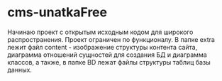 # cms-unatkaFree
Начинаю проект с открытым исходным кодом для широкого распространения. Проект ограничен по функционалу. В папке extra лежит файл content - изображение структуры контента сайта, диаграмма отношений сущностей для создания БД и диаграмма классов, а также, в папке BD лежат файлы структуры таблиц базы данных.
